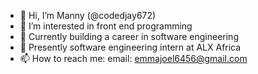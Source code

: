 - 👋 Hi, I’m Manny (@codedjay672)
- 👀 I’m interested in front end programming
- 🌱 Currently building a career in software engineering
- 💞️ Presently software engineering intern at ALX Africa
- 📫 How to reach me: email: emmajoel6456@gmail.com

<!---
CodedJay672/CodedJay672 is a ✨ special ✨ repository because its `README.md` (this file) appears on your GitHub profile.
You can click the Preview link to take a look at your changes.
--->
